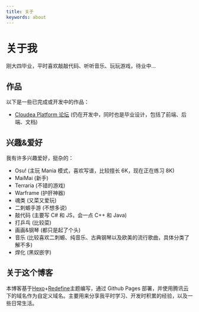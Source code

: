 ```yaml
---
title: 关于
keywords: about
---
```


# 关于我

刚大四毕业，平时喜欢敲敲代码、听听音乐、玩玩游戏，待业中...

## 作品

以下是一些已完成或开发中的作品：

- [Cloudea Platform 论坛](https://github.com/CloudeaSoft/cloudea-platform) (仍在开发中，同时也是毕业设计，包括了前端、后端、文档)

## 兴趣&爱好

我有许多兴趣爱好，挺杂的：

- Osu! (主玩 Mania 模式，喜欢写谱，比较擅长 6K，现在正在练习 8K)
- MaiMai (新手)
- Terraria (不错的游戏)
- Warframe (护肝神器)
- 魂类 (又菜又爱玩)
- 二刺螈手游 (不想多说)
- 敲代码 (主要写 C# 和 JS，会一点 C++ 和 Java)
- 打乒乓 (比较菜)
- 画画&钢琴 (都只是起了个头)
- 音乐 (比较喜欢二刺螈、纯音乐、古典钢琴以及欧美的流行歌曲，具体分类了解不多)
- 焊化 (黑奴嵌字)

## 关于这个博客

本博客基于[Hexo](https://hexo.io/)+[Redefine](https://redefine-docs.ohevan.com)主题编写，通过 Github Pages 部署，并使用腾讯云下的域名作为自定义域名。主要用来分享我平时学习、开发时积累的经验，以及一些日常生活。
